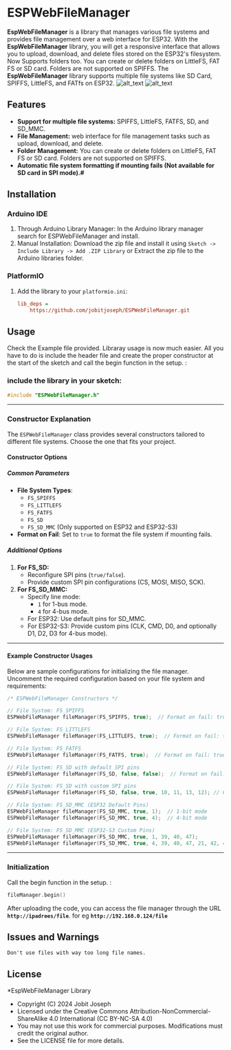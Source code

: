 # ESPWebFileManager

**EspWebFileManager** is a library that manages various file systems and provides file management over a web interface for ESP32. With the **EspWebFileManager** library, you will get a  responsive interface that allows you to upload, download, and delete files stored on the ESP32's filesystem. Now Supports folders too. You can create or delete folders on LittleFS, FAT FS or SD card. Folders are not supported on SPIFFS. The **EspWebFileManager** library supports multiple file systems like SD Card, SPIFFS, LittleFS, and FATfs on ESP32.
<img src="https://github.com/jobitjoseph/ESPWebFileManager/blob/main/Images/Desktop.jpg" width="" alt="alt_text" title="image_tooltip">
<img src="https://github.com/jobitjoseph/ESPWebFileManager/blob/main/Images/Phone.jpg" width="" alt="alt_text" title="image_tooltip">

## Features

- **Support for multiple file systems:** SPIFFS, LittleFS, FATFS, SD, and SD_MMC.
- **File Management:** web interface for file management tasks such as upload, download, and delete.
- **Folder Management:** You can create or delete folders on LittleFS, FAT FS or SD card. Folders are not supported on SPIFFS.
- **Automatic file system formatting if mounting fails (Not available for SD card in SPI mode).#**

## Installation

### Arduino IDE
1. Through Arduino Library Manager: In the Arduino library manager search for ESPWebFileManager and install.
2. Manual Installation: Download the zip file and install it using `Sketch -> Include Library -> Add .ZIP Library` or Extract the zip file to the Arduino libraries folder.
### PlatformIO
1. Add the library to your `platformio.ini`:
   ```ini
   lib_deps =
       https://github.com/jobitjoseph/ESPWebFileManager.git

## Usage 
    
Check the Example file provided. Libraray usage is now much easier. All you have to do is include the header file and create the proper constructor at the start of the sketch and call the begin function in the setup. :
### include the library in your sketch:

```cpp
#include "ESPWebFileManager.h"
```

---

### Constructor Explanation
The `ESPWebFileManager` class provides several constructors tailored to different file systems. Choose the one that fits your project.

#### Constructor Options

##### Common Parameters
- **File System Types**: 
  - `FS_SPIFFS`
  - `FS_LITTLEFS`
  - `FS_FATFS`
  - `FS_SD`
  - `FS_SD_MMC` (Only supported on ESP32 and ESP32-S3)
- **Format on Fail**: Set to `true` to format the file system if mounting fails.

##### Additional Options
1. **For FS_SD:**
   - Reconfigure SPI pins (`true/false`).
   - Provide custom SPI pin configurations (CS, MOSI, MISO, SCK).
2. **For FS_SD_MMC:**
   - Specify line mode: 
     - `1` for 1-bus mode.
     - `4` for 4-bus mode.
   - For ESP32: Use default pins for SD_MMC.
   - For ESP32-S3: Provide custom pins (CLK, CMD, D0, and optionally D1, D2, D3 for 4-bus mode).

---

#### Example Constructor Usages
Below are sample configurations for initializing the file manager. Uncomment the required configuration based on your file system and requirements:

```cpp
/* ESPWebFileManager Constructors */

// File System: FS_SPIFFS
ESPWebFileManager fileManager(FS_SPIFFS, true);  // Format on fail: true/false

// File System: FS_LITTLEFS
ESPWebFileManager fileManager(FS_LITTLEFS, true);  // Format on fail: true/false

// File System: FS_FATFS
ESPWebFileManager fileManager(FS_FATFS, true);  // Format on fail: true/false

// File System: FS_SD with default SPI pins
ESPWebFileManager fileManager(FS_SD, false, false);  // Format on fail: true/false, Reconfigure SPI: true/false

// File System: FS_SD with custom SPI pins
ESPWebFileManager fileManager(FS_SD, false, true, 10, 11, 13, 12); // CS, MOSI, MISO, SCK

// File System: FS_SD_MMC (ESP32 Default Pins)
ESPWebFileManager fileManager(FS_SD_MMC, true, 1);  // 1-bit mode
ESPWebFileManager fileManager(FS_SD_MMC, true, 4);  // 4-bit mode

// File System: FS_SD_MMC (ESP32-S3 Custom Pins)
ESPWebFileManager fileManager(FS_SD_MMC, true, 1, 39, 40, 47);                // 1-bit mode, CLK, CMD, D0
ESPWebFileManager fileManager(FS_SD_MMC, true, 4, 39, 40, 47, 21, 42, 41);     // 4-bit mode, CLK, CMD, D0, D1, D2, D3
```

---


### Initialization    
Call the begin function in the setup. :
   ```cpp
   fileManager.begin()
```


After uploading the code, you can access the file manager through the URL **`http://ipadrees/file`**. for eg **`http://192.168.0.124/file`**
## Issues and Warnings
    Don't use files with way too long file names.

## License

 *EspWebFileManager Library
 * Copyright (C) 2024 Jobit Joseph
 * Licensed under the Creative Commons Attribution-NonCommercial-ShareAlike 4.0 International (CC BY-NC-SA 4.0)
 * You may not use this work for commercial purposes. Modifications must credit the original author.
 * See the LICENSE file for more details.
